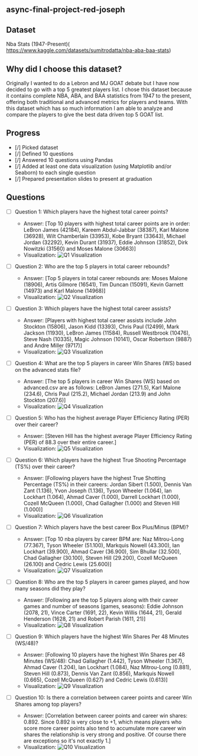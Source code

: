 ## async-final-project-red-joseph


## Dataset
Nba Stats (1947-Present)( https://www.kaggle.com/datasets/sumitrodatta/nba-aba-baa-stats)

## Why did I choose this dataset?

Originally I wanted to do a Lebron and MJ GOAT debate but I have now decided to go with a top 5 greatest players list. I chose this dataset because it contains complete NBA, ABA, and BAA statistics from 1947 to the present, offering both traditional and advanced metrics for players and teams. With this dataset which has so much information I am able to analyze and compare the players to give the best data driven top 5 GOAT list. 


## Progress
- [/] Picked dataset
- [/] Defined 10 questions
- [/] Answered 10 questions using Pandas
- [/] Added at least one data visualization (using Matplotlib and/or Seaborn) to each single question
- [/] Prepared presentation slides to present at graduation

## Questions
- [ ] Question 1: Which players have the highest total career points?
  - Answer: [Top 10 players with highest total career points are in order: LeBron James (42184), Kareem Abdul-Jabbar (38387), Karl Malone (36928), Wilt Chamberlain (33953), Kobe Bryant (33643), Michael Jordan (32292), Kevin Durant (31937), Eddie Johnson (31852), Dirk Nowitzki (31560) and Moses Malone (30663)]
  - Visualization: ![Q1 Visualization](https://i.postimg.cc/JnYhGSD0/Question-1.png)

- [ ] Question 2: Who are the top 5 players in total career rebounds?
  - Answer: [Top 5 players in total career rebounds are: Moses Malone (18906), Artis Gilmore (16541), Tim Duncan (15091), Kevin Garnett (14973) and Karl Malone (14968)]
  - Visualization: ![Q2 Visualization](https://i.postimg.cc/XNhJ3S6D/Question-2.png)

- [ ] Question 3: Which players have the highest total career assists?
  - Answer: [Players with highest total career assists include John Stockton (15806), Jason Kidd (13393), Chris Paul (12499), Mark Jackson (11930), LeBron James (11584), Russell Westbrook (10476), Steve Nash (10335), Magic Johnson (10141), Oscar Robertson (9887) and Andre Miller (9717)]
  - Visualization: ![Q3 Visualization](https://i.postimg.cc/DyXzwj2f/Question-3.png)

- [ ] Question 4: What are the top 5 players in career Win Shares (WS) based on the advanced stats file?
  - Answer: [The top 5 players in career Win Shares (WS) based on advanced.csv are as follows: LeBron James (271.5), Karl Malone (234.6), Chris Paul (215.2), Michael Jordan (213.9) and John Stockton (207.6)]
  - Visualization: ![Q4 Visualization](https://i.postimg.cc/252kKgxG/Question-4.png)

- [ ] Question 5: Who has the highest average Player Efficiency Rating (PER) over their career?
  - Answer: [Steven Hill has the highest average Player Efficiency Rating (PER) of 88.3 over their entire career.]
  - Visualization: ![Q5 Visualization](https://i.postimg.cc/4ytnqBy3/Question-5.png)

- [ ] Question 6: Which players have the highest True Shooting Percentage (TS%) over their career?
  - Answer: [Following players have the highest True Shotting Percentage (TS%) in their careers: Jordan Sibert (1.500), Dennis Van Zant (1.136), Yvon Joseph (1.136), Tyson Wheeler (1.064), Ian Lockhart (1.064), Ahmad Caver (1.000), Darrell Lockhart (1.000), Cozell McQueen (1.000), Chad Gallagher (1.000) and Steven Hill (1.000)]
  - Visualization: ![Q6 Visualization](https://i.postimg.cc/br8jYTLr/Question-6.png)

- [ ] Question 7: Which players have the best career Box Plus/Minus (BPM)?
  - Answer: [Top 10 nba players by career BPM are: Naz Mitrou-Long (77.367), Tyson Wheeler (51.100), Markquis Nowell (43.300), Ian Lockhart (39.900), Ahmad Caver (36.900), Sim Bhullar (32.500), Chad Gallagher (30.100), Steven Hill (29.200), Cozell McQueen (26.100) and Cedric Lewis (25.600)]
  - Visualization: ![Q7 Visualization](https://i.postimg.cc/J7cL6f4k/Question-7.png)

- [ ] Question 8: Who are the top 5 players in career games played, and how many seasons did they play?
  - Answer: [Following are the top 5 players along with their career games and number of seasons (games, seasons): Eddie Johnson (2078, 21), Vince Carter (1691, 22), Kevin Willis (1644, 21), Gerald Henderson (1628, 21) and Robert Parish (1611, 21)]
  - Visualization: ![Q8 Visualization](https://i.postimg.cc/3J8HPtdb/Question-8.png)

- [ ] Question 9: Which players have the highest Win Shares Per 48 Minutes (WS/48)?
  - Answer: [Following 10 players have the highest Win Shares per 48 Minutes (WS/48): Chad Gallagher (1.442), Tyson Wheeler (1.367), Ahmad Caver (1.204), Ian Lockhart (1.084), Naz Mitrou-Long (0.881), Steven Hill (0.873), Dennis Van Zant (0.856), Markquis Nowell (0.665), Cozell McQueen (0.627) and Cedric Lewis (0.613)]
  - Visualization: ![Q9 Visualization](https://i.postimg.cc/rFfLc54y/Question-9.png)

- [ ] Question 10: Is there a correlation between career points and career Win Shares among top players?
  - Answer: [Correlation between career points and career win shares: 0.892. Since 0.892 is very close to +1, which means players who score more career points also tend to accumulate more career win shares the relationship is very strong and positive. Of course there are exceptions so it's not exactly 1.]
  - Visualization: ![Q10 Visualization](https://i.postimg.cc/K84hY47P/Question-10.png)
